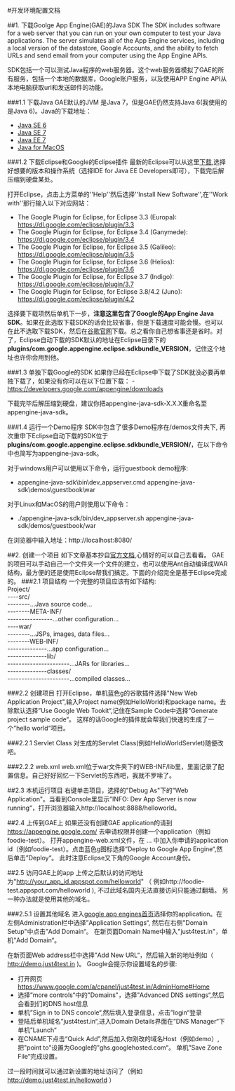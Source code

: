 #开发环境配置文档

##1.  下载Goolge App Engine(GAE)的Java SDK
The SDK includes software for a web server that you can run on your own computer to test your Java applications. The server simulates all of the App Engine services, including a local version of the datastore, Google Accounts, and the ability to fetch URLs and send email from your computer using the App Engine APIs.    

SDK包括一个可以测试Java程序的web服务器。这个web服务器模拟了GAE的所有服务，包括一个本地的数据库，Google账户服务，以及使用APP Engine API从本地电脑获取url和发送邮件的功能。

###1.1 下载Java
GAE默认的JVM 是Java 7，但是GAE仍然支持Java 6(我使用的是Java 6)。Java的下载地址：
- [Java SE 6](http://www.oracle.com/technetwork/java/javasebusiness/downloads/java-archive-downloads-javase6-419409.html)
- [Java SE 7](http://www.oracle.com/technetwork/java/javase/downloads/index.html)
- [Java EE 7](http://www.oracle.com/technetwork/java/javaee/downloads/index.html)
- [Java for MacOS](http://developer.apple.com/java/)

###1.2 下载Eclipse和Google的Eclipse插件 
最新的Eclipse可以从这里[下载](http://www.eclipse.org/downloads/),选择好想要的版本和操作系统（选择IDE for Java EE Developers即可），下载完后解压缩到硬盘某处。

打开Eclipse，点击上方菜单的''Help''然后选择''Install New Software'',在''Work with''那行输入以下对应网站：
- The Google Plugin for Eclipse, for Eclipse 3.3 (Europa):
https://dl.google.com/eclipse/plugin/3.3
- The Google Plugin for Eclipse, for Eclipse 3.4 (Ganymede):
https://dl.google.com/eclipse/plugin/3.4
- The Google Plugin for Eclipse, for Eclipse 3.5 (Galileo):
https://dl.google.com/eclipse/plugin/3.5
- The Google Plugin for Eclipse, for Eclipse 3.6 (Helios):
https://dl.google.com/eclipse/plugin/3.6
- The Google Plugin for Eclipse, for Eclipse 3.7 (Indigo):
https://dl.google.com/eclipse/plugin/3.7
- The Google Plugin for Eclipse, for Eclipse 3.8/4.2 (Juno):
https://dl.google.com/eclipse/plugin/4.2

选择要下载项然后单机下一步，**注意这里包含了Google的App Engine Java SDK**。如果在此选取下载SDK的话会比较省事，但是下载速度可能会慢。也可以在此不选取下载SDK，然后在[谷歌官网](https://developers.google.com/appengine/downloads)下载。总之看你自己想省事还是省时。对了，Eclipse自动下载的SDK默认的地址在Eclipse目录下的**plugins/com.google.appengine.eclipse.sdkbundle_VERSION**，记住这个地址也许你会用到他。


###1.3 单独下载Google的SDK
如果你已经在Eclipse中下载了SDK就没必要再单独下载了，如果没有你可以在以下位置下载：
-https://developers.google.com/appengine/downloads

下载完毕后解压缩到硬盘，建议你把appengine-java-sdk-X.X.X重命名至appengine-java-sdk。

###1.4 运行一个Demo程序
SDK中包含了很多Demo程序在/demos文件夹下, 再次重申下Eclipse自动下载的SDK位于**plugins/com.google.appengine.eclipse.sdkbundle_VERSION/**，在以下命令中也简写为appengine-java-sdk。

对于windows用户可以使用以下命令，运行guestbook demo程序:
- appengine-java-sdk\bin\dev_appserver.cmd appengine-java-sdk\demos\guestbook\war

对于Linux和MacOS的用户则使用以下命令：
- ./appengine-java-sdk/bin/dev_appserver.sh appengine-java-sdk/demos/guestbook/war

在浏览器中输入地址：http://localhost:8080/

##2. 创建一个项目
如下文章基本抄自[官方文档](https://developers.google.com/appengine/docs/java/gettingstarted/creating),心情好的可以自己去看看。
GAE的项目可以手动自己一个文件夹一个文件的建立，也可以使用Ant自动编译成WAR结构，最方便的还是使用Ecilpse帮我们搞定。下面的介绍完全是基于Eclipse完成的。
###2.1 项目结构
一个完整的项目应该有如下结构:  
Project/    
----src/  
--------...Java source code...   
--------META-INF/   
----------------...other configuration...   
----war/   
--------...JSPs, images, data files...    
--------WEB-INF/    
--------------...app configuration...    
--------------lib/    
----------------------...JARs for libraries...   
--------------classes/    
----------------------...compiled classes...   

###2.2 创建项目
打开Eclipse，单机蓝色g的谷歌插件选择"New Web Application Project",输入Project name(例如HelloWorld)和package name。去除默认选择”Use Google Web Tookit“,记住在Sample Code中选择”Generate project sample code“。 这样的话Google的插件就会帮我们快速的生成了一个”hello world“项目。 

###2.2.1 Servlet Class
对生成的Servlet Class(例如HelloWorldServlet)随便改吧。

###2.2.2 web.xml
web.xml位于war文件夹下的WEB-INF/lib里，里面记录了配置信息。自己好好回忆一下Servlet的东西吧，我就不罗嗦了。

##2.3 本机运行项目
右键单击项目，选择的"Debug As"下的"Web Application"。当看到Console里显示”INFO: Dev App Server is now running“，打开浏览器输入http://localhost:8888/helloworld。

##2.4 上传到GAE上
如果还没有创建GAE application的请到 https://appengine.google.com/ 去申请权限并创建一个application（例如foodie-test）。
打开appengine-web.xml文件，在 <application>...</application> 中加入你申请的application id（例如foodie-test）。点击蓝色g图标选择”Deploy to Google App Engine“,然后单击”Deploy“。 此时注意Eclipse又下角的Google Account身份。

##2.5 访问GAE上的app
上传之后默认的访问地址为"http://your_app_id.appspot.com/helloworld" （ 例如http://foodie-test.appspot.com/helloworld ), 不过此域名国内无法直接访问只能通过翻墙。 另一种办法就是使用其他的域名。

###2.5.1 设置其他域名
进入[google app engines首页](https://appengine.google.com/)选择你的application。在左侧Administration栏中选择”Application Settings“, 然后在右侧"Domain Setup"中点击”Add Domain“。 在新页面Domain Name中输入"just4test.in"，单机”Add Domain“。

在新页面Web address栏中选择”Add New URL“，然后输入新的地址例如（ http://demo.just4test.in )。 Google会提示你设置域名的步骤:
- 打开网页 https://www.google.com/a/cpanel/just4test.in/AdminHome#Home
- 选择”more controls“中的"Domains"，选择”Advanced DNS settings“,然后会看到们的DNS host信息
- 单机”Sign in to DNS concole“,然后填入登录信息，点击”login“登录
- 登陆后单机域名”just4test.in“,进入Domain Details界面在”DNS Manager“下单机”Launch“
- 在CNAME下点击“Quick Add”,然后加入你刚改的域名Host（例如demo）,把"point to"设置为Google的”ghs.googlehosted.com“。 单机”Save Zone File“完成设置。

过一段时间就可以通过新设置的地址访问了（例如 http://demo.just4test.in/helloworld ）

